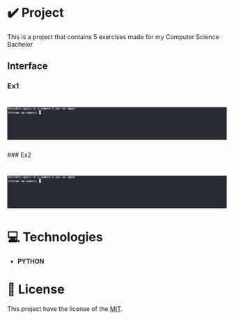 # ✔️ Project
This is a project that contains 5 exercises made for my Computer Science Bachelor 

## Interface 
### Ex1
<h1 align="center">
    <img alt="ex1_gif" title="ex1_GIF" src="github/ex1.gif">
</h1>
### Ex2
<h1 align="center">
    <img alt="ex1_gif" title="ex1_GIF" src="github/ex1.gif">
</h1>

# 💻 Technologies
- **PYTHON**

# 📝 License
This project have the license of the [MIT](./LICENSE).

